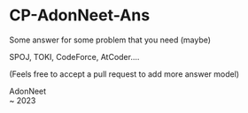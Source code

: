 # CP-AdonNeet-Ans
Some answer for some problem that you need (maybe)  

SPOJ, TOKI, CodeForce, AtCoder....

(Feels free to accept a pull request to add more answer model)

AdonNeet  
~ 2023
